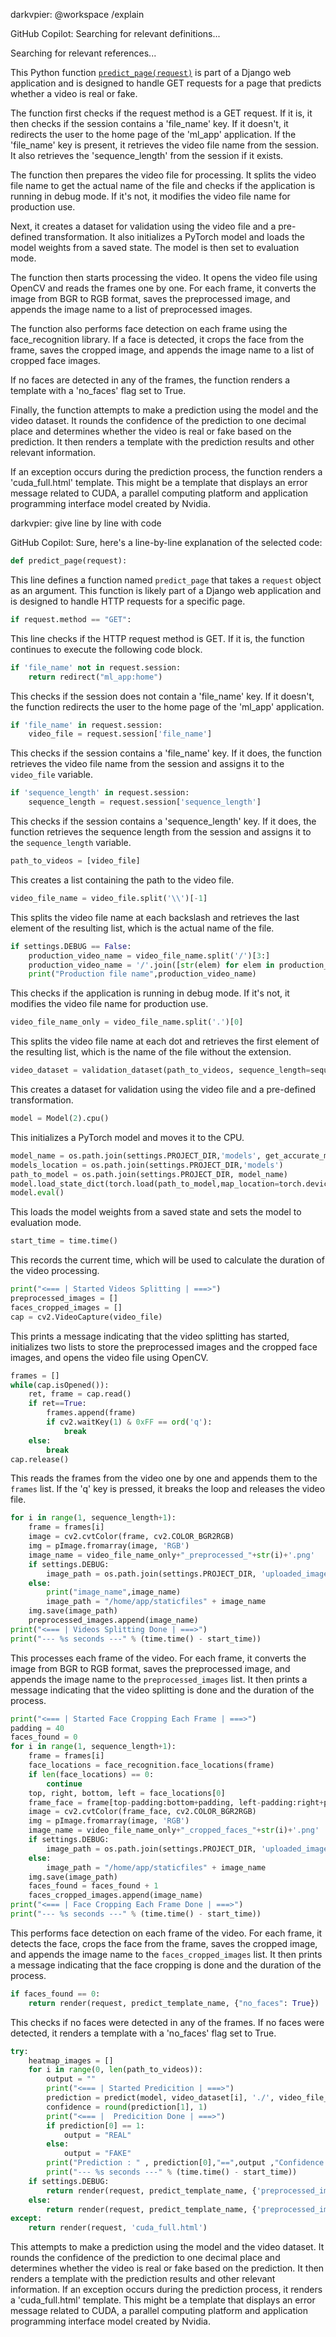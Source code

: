 darkvpier: @workspace /explain

GitHub Copilot: Searching for relevant definitions...

Searching for relevant references...

This Python function [`predict_page(request)`](command:_github.copilot.openSymbolInFile?%5B%22ml_app%2Fviews.py%22%2C%22predict_page(request)%22%5D "ml_app/views.py") is part of a Django web application and is designed to handle GET requests for a page that predicts whether a video is real or fake. 

The function first checks if the request method is a GET request. If it is, it then checks if the session contains a 'file_name' key. If it doesn't, it redirects the user to the home page of the 'ml_app' application. If the 'file_name' key is present, it retrieves the video file name from the session. It also retrieves the 'sequence_length' from the session if it exists.

The function then prepares the video file for processing. It splits the video file name to get the actual name of the file and checks if the application is running in debug mode. If it's not, it modifies the video file name for production use.

Next, it creates a dataset for validation using the video file and a pre-defined transformation. It also initializes a PyTorch model and loads the model weights from a saved state. The model is then set to evaluation mode.

The function then starts processing the video. It opens the video file using OpenCV and reads the frames one by one. For each frame, it converts the image from BGR to RGB format, saves the preprocessed image, and appends the image name to a list of preprocessed images.

The function also performs face detection on each frame using the face_recognition library. If a face is detected, it crops the face from the frame, saves the cropped image, and appends the image name to a list of cropped face images.

If no faces are detected in any of the frames, the function renders a template with a 'no_faces' flag set to True.

Finally, the function attempts to make a prediction using the model and the video dataset. It rounds the confidence of the prediction to one decimal place and determines whether the video is real or fake based on the prediction. It then renders a template with the prediction results and other relevant information.

If an exception occurs during the prediction process, the function renders a 'cuda_full.html' template. This might be a template that displays an error message related to CUDA, a parallel computing platform and application programming interface model created by Nvidia.

darkvpier: give line by line with code

GitHub Copilot: Sure, here's a line-by-line explanation of the selected code:

```python
def predict_page(request):
```
This line defines a function named `predict_page` that takes a `request` object as an argument. This function is likely part of a Django web application and is designed to handle HTTP requests for a specific page.

```python
if request.method == "GET":
```
This line checks if the HTTP request method is GET. If it is, the function continues to execute the following code block.

```python
if 'file_name' not in request.session:
    return redirect("ml_app:home")
```
This checks if the session does not contain a 'file_name' key. If it doesn't, the function redirects the user to the home page of the 'ml_app' application.

```python
if 'file_name' in request.session:
    video_file = request.session['file_name']
```
This checks if the session contains a 'file_name' key. If it does, the function retrieves the video file name from the session and assigns it to the `video_file` variable.

```python
if 'sequence_length' in request.session:
    sequence_length = request.session['sequence_length']
```
This checks if the session contains a 'sequence_length' key. If it does, the function retrieves the sequence length from the session and assigns it to the `sequence_length` variable.

```python
path_to_videos = [video_file]
```
This creates a list containing the path to the video file.

```python
video_file_name = video_file.split('\\')[-1]
```
This splits the video file name at each backslash and retrieves the last element of the resulting list, which is the actual name of the file.

```python
if settings.DEBUG == False:
    production_video_name = video_file_name.split('/')[3:]
    production_video_name = '/'.join([str(elem) for elem in production_video_name])
    print("Production file name",production_video_name)
```
This checks if the application is running in debug mode. If it's not, it modifies the video file name for production use.

```python
video_file_name_only = video_file_name.split('.')[0]
```
This splits the video file name at each dot and retrieves the first element of the resulting list, which is the name of the file without the extension.

```python
video_dataset = validation_dataset(path_to_videos, sequence_length=sequence_length,transform= train_transforms)
```
This creates a dataset for validation using the video file and a pre-defined transformation.

```python
model = Model(2).cpu()
```
This initializes a PyTorch model and moves it to the CPU.

```python
model_name = os.path.join(settings.PROJECT_DIR,'models', get_accurate_model(sequence_length))
models_location = os.path.join(settings.PROJECT_DIR,'models')
path_to_model = os.path.join(settings.PROJECT_DIR, model_name)
model.load_state_dict(torch.load(path_to_model,map_location=torch.device(device)))
model.eval()
```
This loads the model weights from a saved state and sets the model to evaluation mode.

```python
start_time = time.time()
```
This records the current time, which will be used to calculate the duration of the video processing.

```python
print("<=== | Started Videos Splitting | ===>")
preprocessed_images = []
faces_cropped_images = []
cap = cv2.VideoCapture(video_file)
```
This prints a message indicating that the video splitting has started, initializes two lists to store the preprocessed images and the cropped face images, and opens the video file using OpenCV.

```python
frames = []
while(cap.isOpened()):
    ret, frame = cap.read()
    if ret==True:
        frames.append(frame)
        if cv2.waitKey(1) & 0xFF == ord('q'):
            break
    else:
        break
cap.release()
```
This reads the frames from the video one by one and appends them to the `frames` list. If the 'q' key is pressed, it breaks the loop and releases the video file.

```python
for i in range(1, sequence_length+1):
    frame = frames[i]
    image = cv2.cvtColor(frame, cv2.COLOR_BGR2RGB)
    img = pImage.fromarray(image, 'RGB')
    image_name = video_file_name_only+"_preprocessed_"+str(i)+'.png'
    if settings.DEBUG:
        image_path = os.path.join(settings.PROJECT_DIR, 'uploaded_images', image_name)
    else:
        print("image_name",image_name)
        image_path = "/home/app/staticfiles" + image_name
    img.save(image_path)
    preprocessed_images.append(image_name)
print("<=== | Videos Splitting Done | ===>")
print("--- %s seconds ---" % (time.time() - start_time))
```
This processes each frame of the video. For each frame, it converts the image from BGR to RGB format, saves the preprocessed image, and appends the image name to the `preprocessed_images` list. It then prints a message indicating that the video splitting is done and the duration of the process.

```python
print("<=== | Started Face Cropping Each Frame | ===>")
padding = 40
faces_found = 0
for i in range(1, sequence_length+1):
    frame = frames[i]
    face_locations = face_recognition.face_locations(frame)
    if len(face_locations) == 0:
        continue
    top, right, bottom, left = face_locations[0]
    frame_face = frame[top-padding:bottom+padding, left-padding:right+padding]
    image = cv2.cvtColor(frame_face, cv2.COLOR_BGR2RGB)
    img = pImage.fromarray(image, 'RGB')
    image_name = video_file_name_only+"_cropped_faces_"+str(i)+'.png'
    if settings.DEBUG:
        image_path = os.path.join(settings.PROJECT_DIR, 'uploaded_images', video_file_name_only+"_cropped_faces_"+str(i)+'.png')
    else:
        image_path = "/home/app/staticfiles" + image_name
    img.save(image_path)
    faces_found = faces_found + 1
    faces_cropped_images.append(image_name)
print("<=== | Face Cropping Each Frame Done | ===>")
print("--- %s seconds ---" % (time.time() - start_time))
```
This performs face detection on each frame of the video. For each frame, it detects the face, crops the face from the frame, saves the cropped image, and appends the image name to the `faces_cropped_images` list. It then prints a message indicating that the face cropping is done and the duration of the process.

```python
if faces_found == 0:
    return render(request, predict_template_name, {"no_faces": True})
```
This checks if no faces were detected in any of the frames. If no faces were detected, it renders a template with a 'no_faces' flag set to True.

```python
try:
    heatmap_images = []
    for i in range(0, len(path_to_videos)):
        output = ""
        print("<=== | Started Predicition | ===>")
        prediction = predict(model, video_dataset[i], './', video_file_name_only)
        confidence = round(prediction[1], 1)
        print("<=== |  Predicition Done | ===>")
        if prediction[0] == 1:
            output = "REAL"
        else:
            output = "FAKE"
        print("Prediction : " , prediction[0],"==",output ,"Confidence : " , confidence)
        print("--- %s seconds ---" % (time.time() - start_time))
    if settings.DEBUG:
        return render(request, predict_template_name, {'preprocessed_images': preprocessed_images, 'heatmap_images': heatmap_images, "faces_cropped_images": faces_cropped_images, "original_video": video_file_name, "models_location": models_location, "output": output, "confidence": confidence})
    else:
        return render(request, predict_template_name, {'preprocessed_images': preprocessed_images, 'heatmap_images': heatmap_images, "faces_cropped_images": faces_cropped_images, "original_video": production_video_name, "models_location": models_location, "output": output, "confidence": confidence})
except:
    return render(request, 'cuda_full.html')
```
This attempts to make a prediction using the model and the video dataset. It rounds the confidence of the prediction to one decimal place and determines whether the video is real or fake based on the prediction. It then renders a template with the prediction results and other relevant information. If an exception occurs during the prediction process, it renders a 'cuda_full.html' template. This might be a template that displays an error message related to CUDA, a parallel computing platform and application programming interface model created by Nvidia.
